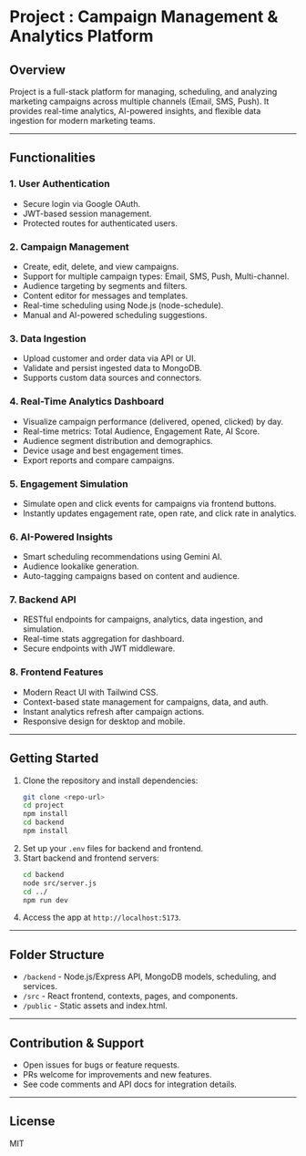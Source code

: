 # Project : Campaign Management & Analytics Platform

## Overview
Project is a full-stack platform for managing, scheduling, and analyzing marketing campaigns across multiple channels (Email, SMS, Push). It provides real-time analytics, AI-powered insights, and flexible data ingestion for modern marketing teams.

---

## Functionalities

### 1. User Authentication
- Secure login via Google OAuth.
- JWT-based session management.
- Protected routes for authenticated users.

### 2. Campaign Management
- Create, edit, delete, and view campaigns.
- Support for multiple campaign types: Email, SMS, Push, Multi-channel.
- Audience targeting by segments and filters.
- Content editor for messages and templates.
- Real-time scheduling using Node.js (node-schedule).
- Manual and AI-powered scheduling suggestions.

### 3. Data Ingestion
- Upload customer and order data via API or UI.
- Validate and persist ingested data to MongoDB.
- Supports custom data sources and connectors.

### 4. Real-Time Analytics Dashboard
- Visualize campaign performance (delivered, opened, clicked) by day.
- Real-time metrics: Total Audience, Engagement Rate, AI Score.
- Audience segment distribution and demographics.
- Device usage and best engagement times.
- Export reports and compare campaigns.

### 5. Engagement Simulation
- Simulate open and click events for campaigns via frontend buttons.
- Instantly updates engagement rate, open rate, and click rate in analytics.

### 6. AI-Powered Insights
- Smart scheduling recommendations using Gemini AI.
- Audience lookalike generation.
- Auto-tagging campaigns based on content and audience.

### 7. Backend API
- RESTful endpoints for campaigns, analytics, data ingestion, and simulation.
- Real-time stats aggregation for dashboard.
- Secure endpoints with JWT middleware.

### 8. Frontend Features
- Modern React UI with Tailwind CSS.
- Context-based state management for campaigns, data, and auth.
- Instant analytics refresh after campaign actions.
- Responsive design for desktop and mobile.

---

## Getting Started
1. Clone the repository and install dependencies:
   ```sh
   git clone <repo-url>
   cd project
   npm install
   cd backend
   npm install
   ```
2. Set up your `.env` files for backend and frontend.
3. Start backend and frontend servers:
   ```sh
   cd backend
   node src/server.js
   cd ../
   npm run dev
   ```
4. Access the app at `http://localhost:5173`.

---

## Folder Structure
- `/backend` - Node.js/Express API, MongoDB models, scheduling, and services.
- `/src` - React frontend, contexts, pages, and components.
- `/public` - Static assets and index.html.

---

## Contribution & Support
- Open issues for bugs or feature requests.
- PRs welcome for improvements and new features.
- See code comments and API docs for integration details.

---

## License
MIT
